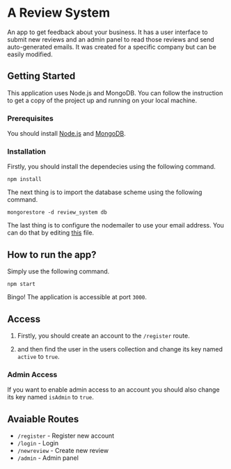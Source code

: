 # A Review System

An app to get feedback about your business. It has a user interface to submit new reviews and an admin panel to read those reviews and send auto-generated emails. It was created for a specific company but can be easily modified.

## Getting Started

This application uses Node.js and MongoDB. You can follow the instruction to get a copy of the project up and running on your local machine.

### Prerequisites

You should install [Node.js](https://nodejs.org/en/download/package-manager/) and [MongoDB](https://docs.mongodb.com/v3.4/administration/install-community/). 

### Installation

Firstly, you should install the dependecies using the following command.

```
npm install
```

The next thing is to import the database scheme using the following command.

```
mongorestore -d review_system db
```

The last thing is to configure the nodemailer to use your email address. You can do that by editing [this](config/nodemailer.js) file.

## How to run the app?

Simply use the following command.

```
npm start
```

Bingo! The application is accessible at port `3000`.

## Access

1. Firstly, you should create an account to the `/register` route.

2. and then find the user in the users collection and change its key named `active` to `true`.

### Admin Access

If you want to enable admin access to an account you should also change its key named `isAdmin` to `true`.

## Avaiable Routes

* `/register` - Register new account
* `/login` - Login
* `/newreview` - Create new review
* `/admin` - Admin panel
